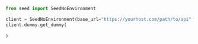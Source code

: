 ```python
from seed import SeedNoEnvironment

client = SeedNoEnvironment(base_url="https://yourhost.com/path/to/api", token="YOUR_TOKEN", )        
client.dummy.get_dummy(
	
)
 
```                        


